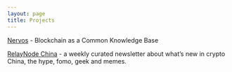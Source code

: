 ```yaml
---
layout: page
title: Projects
---
```


[Nervos](https://www.nervos.org/) - Blockchain as a Common Knowledge Base

[RelayNode China](https://chinarelaynode.substack.com/) - a weekly curated newsletter about what’s new in crypto China, the hype, fomo, geek and memes.
